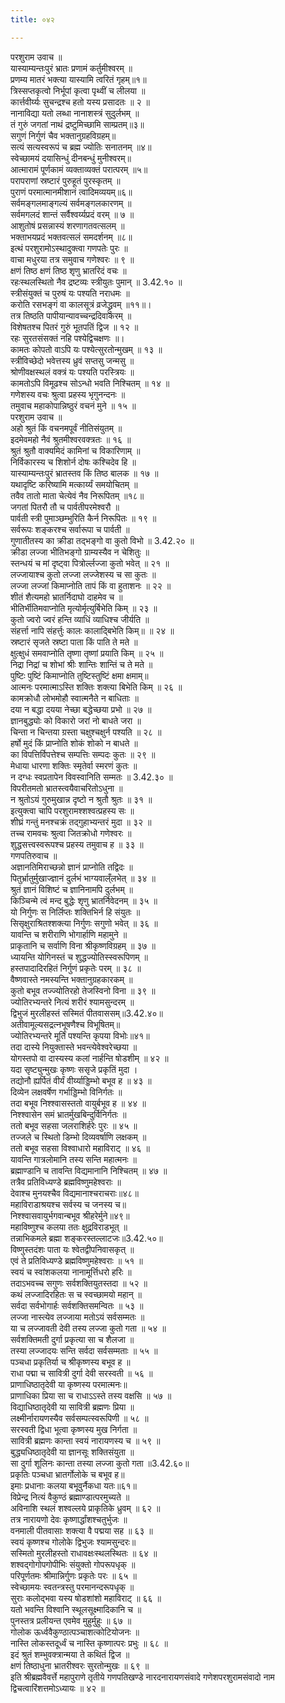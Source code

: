 ```yaml
---
title: ०४२

---
```

परशुराम उवाच ॥  
यास्याम्यन्तःपुरं भ्रातः प्रणामं कर्तुमीश्वरम् ॥  
प्रणम्य मातरं भक्त्या यास्यामि त्वरितं गृहम्॥१॥  
त्रिस्सप्तकृत्वो निर्भूपां कृत्वा पृथ्वीं च लीलया ॥  
कार्त्तवीर्य्यः सुचन्द्रश्च हतो यस्य प्रसादतः ॥ २ ॥  
नानाविद्या यतो लब्धा नानाशस्त्रं सुदुर्लभम् ॥  
तं गुरुं जगतां नाथं द्रष्टुमिच्छामि साम्प्रतम्॥३॥  
सगुणं निर्गुणं चैव भक्तानुग्रहविग्रहम्॥  
सत्यं सत्यस्वरूपं च ब्रह्म ज्योतिः सनातनम् ॥४॥  
स्वेच्छामयं दयासिन्धुं दीनबन्धुं मुनीश्वरम्॥  
आत्मारामं पूर्णकामं व्यक्ताव्यक्तं परात्परम् ॥५॥  
परापराणां स्रष्टारं पुरुहूतं पुरस्कृतम् ॥  
पुराणं परमात्मानमीशानं त्वादिमव्ययम्॥६॥  
सर्वमङ्गलमाङ्गल्यं सर्वमङ्गलकारणम् ॥  
सर्वमगलदं शान्तं सर्वैश्वर्य्यप्रदं वरम् ॥ ७ ॥  
आशुतोषं प्रसन्नास्यं शरणागतवत्सलम् ॥  
भक्ताभयप्रदं भक्तवत्सलं समदर्शनम् ॥८॥  
इत्थं परशुरामोऽस्थादुक्त्वा गणपतेः पुरः ॥  
वाचा मधुरया तत्र समुवाच गणेश्वरः ॥ ९ ॥  
क्षणं तिष्ठ क्षणं तिष्ठ शृणु भ्रातरिदं वचः ॥  
रहःस्थलस्थितो नैव द्रष्टव्यः स्त्रीयुतः पुमान् ॥ 3.42.१० ॥  
स्त्रीसंयुक्तं च पुरुषं यः पश्यति नराधमः ॥  
करोति रसभङ्गं वा कालसूत्रं व्रजेद्ध्रुवम् ॥११॥।  
तत्र तिष्ठति पापीयान्यावच्चन्द्रदिवाकरम् ॥  
विशेषतश्च पितरं गुरुं भूतपतिं द्विज ॥ १२ ॥  
रहः सुरतसंसक्तं नहि पश्येद्विचक्षणः ॥।  
कामतः कोपतो वाऽपि यः पश्येत्सुरतोन्मुखम् ॥ १३ ॥  
स्त्रीविच्छेदो भवेत्तस्य ध्रुवं सप्तसु जन्मसु ॥  
श्रोणीवक्षस्थलं वक्त्रं यः पश्यति परस्त्रियः ॥  
कामतोऽपि विमूढश्च सोऽन्धो भवति निश्चितम् ॥ १४ ॥  
गणेशस्य वचः श्रुत्वा प्रहस्य भृगुनन्दनः ॥  
तमुवाच महाकोपान्निष्ठुरं वचनं मुने ॥ १५ ॥  
परशुराम उवाच ॥  
अहो श्रुतं किं वचनमपूर्वं नीतिसंयुतम् ॥  
इदमेवमहो नैवं श्रुतमीश्वरवक्त्रतः ॥ १६ ॥  
श्रुतं श्रुतौ वाक्यमिदं कामिनां च विकारिणाम् ॥  
निर्विकारस्य च शिशोर्न दोषः कश्चिदेव हि ॥  
यास्याम्यन्तःपुरं भ्रातस्तव किं तिष्ठ बालक ॥ १७ ॥  
यथादृष्टि करिष्यामि मत्कार्य्यं समयोचितम् ॥  
तवैव तातो माता चेत्येवं नैव निरूपितम् ॥१८॥  
जगतां पितरौ तौ च पार्वतीपरमेश्वरौ ॥  
पार्वती स्त्री पुमाञ्छम्भुरिति कैर्न निरूपितः ॥ १९ ॥  
सर्वरूपः शङ्करश्च सर्वारूपा च पार्वती ॥  
गुणातीतस्य का क्रीडा तद्भङ्गो वा कुतो विभो ॥ 3.42.२० ॥  
क्रीडा लज्जा भीतिभङ्गो ग्राम्यस्यैव न चेशितुः ॥  
स्तन्धयं च मां दृष्ट्वा पित्रोर्ल्लज्जा कुतो भवेत् ॥ २१ ॥  
लज्जायाश्च कुतो लज्जा लज्जेशस्य च सा कुतः ॥  
लज्जा लज्जां किमाप्नोति तापं किं वा हुताशनः ॥ २२ ॥  
शीतं शैत्यमहो भ्रातर्निदाघो दाहमेव च ॥  
भीतिर्भीतिमवाप्नोति मृत्योर्मृत्युर्बिभेति किम् ॥ २३ ॥  
कुतो ज्वरो ज्वरं हन्ति व्याधिं व्याधिश्च जीर्यति ॥  
संहर्त्ता नापि संहर्त्तुः कालः कालाद्बिभेति किम्॥ ॥ २४ ॥  
स्रष्टारं सृजते स्रष्टा पाता किं पाति ते मते ॥  
क्षुत्क्षुधं समवाप्नोति तृष्णा तृष्णां प्रयाति किम् ॥ २५ ॥  
निद्रा निद्रां च शोभां श्रीः शान्तिः शान्तिं च ते मते ॥  
पुष्टिः पुष्टिं किमाप्नोति तुष्टिस्तुष्टिं क्षमा क्षमाम्॥  
आत्मनः परमात्माऽस्ति शक्तिः शक्त्या बिभेति किम् ॥ २६ ॥  
कामक्रोधौ लोभमोहौ स्वात्मनैते न बाधिताः ॥  
दया न बद्धा दयया नेच्छा बद्धेच्छया प्रभो ॥ २७ ॥  
ज्ञानबुद्ध्योः को विकारो जरां नो बाधते जरा ॥  
चिन्ता न चिन्तया ग्रस्ता चक्षुश्चक्षुर्न पश्यति ॥ २८ ॥  
हर्षो मुदं किं प्राप्नोति शोकं शोको न बाधते ॥  
का विपत्तिर्विपत्तेश्च सम्पत्तिः सम्पदः कुतः ॥ २९ ॥  
मेधाया धारणा शक्तिः स्मृतेर्वा स्मरणं कुतः ॥  
न दग्धः स्वप्रतापेन विवस्वानिति सम्मतः ॥ 3.42.३० ॥  
विपरीतमतो भ्रातस्त्वयैवाचरितोऽधुना ॥  
न श्रुतोऽयं गुरुमुखान्न दृष्टो न श्रुतौ श्रुतः ॥ ३१ ॥  
इत्युक्त्वा चापि परशुरामश्शश्वत्प्रहस्य सः ॥  
शीघ्रं गन्तुं मनश्चक्रं तद्गुहाभ्यन्तरं मुदा ॥ ३२ ॥  
तच्च रामवचः श्रुत्वा जितक्रोधो गणेश्वरः ॥  
शुद्धसत्त्वस्वरूपश्च प्रहस्य तमुवाच ह ॥ ३३ ॥  
गणपतिरुवाच ॥  
अज्ञानतिमिराच्छन्नो ज्ञानं प्राप्नोति तद्विदः ॥  
पितुर्भ्रातुर्मुखाज्ज्ञानं दुर्लभं भाग्यवाल्ँलभेत् ॥ ३४ ॥  
श्रुतं ज्ञानं विशिष्टं च ज्ञानिनामपि दुर्लभम् ॥  
किञ्चिन्मे त्वं मन्द बुद्धेः शृणु भ्रातर्निवेदनम् ॥ ३५ ॥  
यो निर्गुणः स निर्लिप्तः शक्तिभिर्न हि संयुतः ॥  
सिसृक्षुराश्रितश्शक्त्या निर्गुणः सगुणो भवेत् ॥ ३६ ॥  
यावन्ति च शरीराणि भोगार्हाणि महामुने ॥  
प्राकृतानि च सर्वाणि विना श्रीकृष्णविग्रहम् ॥ ३७ ॥  
ध्यायन्ति योगिनस्तं च शुद्धज्योतिस्स्वरूपिणम् ॥  
हस्तपादादिरहितं निर्गुणं प्रकृतेः परम् ॥ ३८ ॥  
वैष्णवास्ते नमस्यन्ति भक्तानुग्रहकारकम् ॥  
कुतो बभूव तज्ज्योतिरहो तेजस्विनो विना ॥ ३९ ॥  
ज्योतिरभ्यन्तरे नित्यं शरीरं श्यामसुन्दरम् ॥  
द्विभुजं मुरलीहस्तं सस्मितं पीतवाससम्॥3.42.४०॥  
अतीवामूल्यसद्रत्नभूषणैश्च विभूषितम्॥  
ज्योतिरभ्यन्तरे मूर्तिं पश्यन्ति कृपया विभोः॥४१॥  
तदा दास्ये नियुक्तास्ते भवन्त्येवेश्वरेच्छया ॥  
योगस्तपो वा दास्यस्य कलां नार्हन्ति षोडशीम् ॥ ४२ ॥  
यदा सृष्ट्युन्मुखः कृष्णः ससृजे प्रकृतिं मुदा ।  
तद्योनौ ह्यर्पितं वीर्यं वीर्य्याड्डिम्भो बभूव ह ॥ ४३ ॥  
दिव्येन लक्षवर्षेण गर्भाड्डिम्भो विनिर्गतः ॥  
तदा बभूव निश्श्वासस्ततो वायुर्बभूव ह ॥ ४४ ॥  
निश्श्वासेन समं भ्रातर्मुखबिन्दुर्विनिर्गतः ॥  
ततो बभूव सहसा जलराशिर्हरेः पुरः ॥ ४५ ॥  
तज्जले च स्थितो डिम्भो दिव्यवर्षाणि लक्षकम् ॥  
ततो बभूव सहसा विश्वाधारो महाविराट् ॥ ४६ ॥  
यावन्ति गात्रलोमानि तस्य सन्ति महात्मनः ॥  
ब्रह्माण्डानि च तावन्ति विद्यमानानि निश्चितम् ॥ ४७ ॥  
तत्रैव प्रतिविध्यण्डे ब्रह्मविष्णुमहेश्वराः ॥  
देवाश्च मुनयश्चैव विद्यमानाश्चराचराः॥४८॥  
महाविराडाश्रयश्च सर्वस्य च जनस्य च॥  
निश्श्वासवायुर्भगवान्बभूव श्रीहरेर्मुने॥४९॥  
महाविष्णुश्च कलया ततः क्षुद्रविराडभूत् ॥  
तन्नाभिकमले ब्रह्मा शङ्करस्तल्लाटजः॥3.42.५०॥  
विष्णुस्तदंशः पाता यः श्वेतद्वीपनिवासकृत् ॥  
एवं ते प्रतिविध्यण्डे ब्रह्मविष्णुमहेश्वराः ॥ ५१ ॥  
स्वयं च स्वांशकलया नानामूर्त्तिधरो हरिः ॥  
तदाऽभवच्च सगुणः सर्वशक्तियुतस्तदा ॥ ५२ ॥  
कथं लज्जादिरहितः स च स्वच्छामयो महान् ॥  
सर्वदा सर्वभोगार्हः सर्वशक्तिसमन्वितः ॥ ५३ ॥  
लज्जा नास्त्येव लज्जाया मतोऽयं सर्वसम्मतः ॥  
या च लज्जावती देवी तस्य लज्जा कुतो गता ॥ ५४ ॥  
सर्वशक्तिमती दुर्गा प्रकृत्या सा च शैलजा ॥  
तस्या लज्जादयः सन्ति सर्वदा सर्वसम्मताः ॥ ५५ ॥  
पञ्चधा प्रकृतिर्या च श्रीकृष्णस्य बभूव ह ॥  
राधा पद्मा च सावित्री दुर्गा देवी सरस्वती ॥ ५६ ॥  
प्राणाधिष्ठातृदेवी या कृष्णस्य परमात्मनः॥  
प्राणाधिका प्रिया सा च राधाऽऽस्ते तस्य वक्षसि ॥ ५७ ॥  
विद्याधिष्ठातृदेवी या सावित्री ब्रह्मणः प्रिया ॥  
लक्ष्मीर्नारायणस्यैव सर्वसम्पत्स्वरूपिणी ॥ ५८ ॥  
सरस्वती द्विधा भूत्वा कृष्णस्य मुख निर्गता ॥  
सावित्री ब्रह्मणः कान्ता स्वयं नारायणस्य च ॥ ५९ ॥  
बुद्ध्यधिष्ठातृदेवी या ज्ञानसूः शक्तिसंयुता ॥  
सा दुर्गा शूलिनः कान्ता तस्या लज्जा कुतो गता ॥3.42.६०॥  
प्रकृतिः पञ्चधा भ्रातर्गोलोके च बभूव ह॥  
इमाः प्रधानाः कलया बभूवुर्नैकधा यतः॥६१॥  
विप्रेन्द्र नित्यं वैकुण्ठं ब्रह्माण्डात्परमुच्यते ॥  
अविनाशि स्थलं शश्वल्लये प्राकृतिके ध्रुवम् ॥ ६२ ॥  
तत्र नारायणो देवः कृष्णार्द्धांशश्चतुर्भुजः ॥  
वनमाली पीतवासाः शक्त्या वै पद्मया सह ॥ ६३ ॥  
स्वयं कृष्णश्च गोलोके द्विभुजः श्यामसुन्दरः॥  
सस्मितो मुरलीहस्तो राधावक्षःस्थलस्थितः ॥ ६४ ॥  
शश्वद्गोगोपगोपीभिः संयुक्तो गोपरूपधृक् ॥  
परिपूर्णतमः श्रीमान्निर्गुणः प्रकृतेः परः ॥ ६५ ॥  
स्वेच्छामयः स्वतन्त्रस्तु परमानन्दरूपधृक् ॥  
सुराः कलोद्भवा यस्य षोडशांशो महाविराट् ॥ ६६ ॥  
यतो भवन्ति विश्वानि स्थूलसूक्ष्मादिकानि च ॥  
पुनस्तत्र प्रलीयन्त एवमेव मुहुर्मुहुः ॥ ६७ ॥  
गोलोक ऊर्ध्ववैकुण्ठात्पञ्चाशत्कोटियोजनः ॥  
नास्ति लोकस्तदूर्ध्वं च नास्ति कृष्णात्परः प्रभुः ॥ ६८ ॥  
इदं श्रुतं शम्भुवक्त्रान्मया ते कथितं द्विज ॥  
क्षणं तिष्ठाधुना भ्रातरीश्वरः सुरतोन्मुखः ॥ ६९ ॥  
इति श्रीब्रह्मवैवर्त्ते महापुराणे तृतीये गणपतिखण्डे नारदनारायणसंवादे गणेशपरशुरामसंवादो नाम द्विचत्वारिंशत्तमोऽध्यायः ॥ ४२ ॥